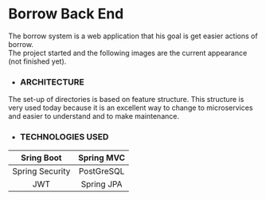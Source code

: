 # Borrow Back End
The borrow system is a web application that his goal is get easier actions of borrow. \
The project started and the following images are the current appearance (not finished yet).

* ### ARCHITECTURE
The set-up of directories is based on feature structure. This structure is very used today because it is an excellent way to change
to microservices and easier to understand and to make maintenance.

* ### TECHNOLOGIES USED
|   Sring Boot    | Spring MVC | 
|:---------------:|:----------:|
| Spring Security | PostGreSQL |
|       JWT       | Spring JPA |

